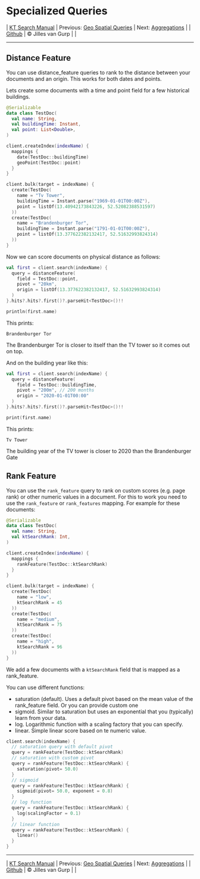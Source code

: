 # Specialized Queries 

| [KT Search Manual](README.md) | Previous: [Geo Spatial Queries](GeoQueries.md) | Next: [Aggregations](Aggregations.md) |
| [Github](https://github.com/jillesvangurp/kt-search) | &copy; Jilles van Gurp |  |

---                

## Distance Feature

You can use distance_feature queries to rank to the distance between your documents
and an origin. This works for both dates and points.

Lets create some documents with a time and point field for a few historical buildings.

```kotlin
@Serializable
data class TestDoc(
  val name: String,
  val buildingTime: Instant,
  val point: List<Double>,
)

client.createIndex(indexName) {
  mappings {
    date(TestDoc::buildingTime)
    geoPoint(TestDoc::point)
  }
}

client.bulk(target = indexName) {
  create(TestDoc(
    name = "Tv Tower",
    buildingTime = Instant.parse("1969-01-01T00:00Z"),
    point = listOf(13.40942173843226, 52.52082388531597)
  ))
  create(TestDoc(
    name = "Brandenburger Tor",
    buildingTime = Instant.parse("1791-01-01T00:00Z"),
    point = listOf(13.377622382132417, 52.51632993824314)
  ))
}
```

Now we can score documents on physical distance as follows:

```kotlin
val first = client.search(indexName) {
  query = distanceFeature(
    field = TestDoc::point,
    pivot = "20km",
    origin = listOf(13.377622382132417, 52.51632993824314)
  )
}.hits?.hits?.first()?.parseHit<TestDoc>()!!

println(first.name)
```

This prints:

```text
Brandenburger Tor
```

The Brandenburger Tor is closer to itself than the TV tower so it comes out on top.

And on the building year like this:

```kotlin
val first = client.search(indexName) {
  query = distanceFeature(
    field = TestDoc::buildingTime,
    pivot = "200m", // 200 months
    origin = "2020-01-01T00:00"
  )
}.hits?.hits?.first()?.parseHit<TestDoc>()!!

print(first.name)
```

This prints:

```text
Tv Tower
```

The building year of the TV tower is closer to 2020 than the Brandenburger Gate

## Rank Feature

You can use the `rank_feature` query to rank on custom scores (e.g. page rank) 
or other numeric values in a document. For this to work you need to use the `rank_feature` 
or `rank_features` mapping. For example for these documents:           

```kotlin
@Serializable
data class TestDoc(
  val name: String,
  val ktSearchRank: Int,
)

client.createIndex(indexName) {
  mappings {
    rankFeature(TestDoc::ktSearchRank)
  }
}

client.bulk(target = indexName) {
  create(TestDoc(
    name = "low",
    ktSearchRank = 45
  ))
  create(TestDoc(
    name = "medium",
    ktSearchRank = 75
  ))
  create(TestDoc(
    name = "high",
    ktSearchRank = 96
  ))
}
```

We add a few documents with a `ktSearchRank` field that is mapped as a rank_feature.
 
You can use different functions:

- saturation (default). Uses a default pivot based on the mean value of the rank_feature field. Or you can provide custom one
- sigmoid. Similar to saturation but uses an exponential that you (typically) learn from your data.
- log. Logarithmic function with a scaling factory that you can specify.
- linear. Simple linear score based on te numeric value.

```kotlin
client.search(indexName) {
  // saturation query with default pivot
  query = rankFeature(TestDoc::ktSearchRank)
  // saturation with custom pivot
  query = rankFeature(TestDoc::ktSearchRank) {
    saturation(pivot= 50.0)
  }
  // sigmoid
  query = rankFeature(TestDoc::ktSearchRank) {
    sigmoid(pivot= 50.0, exponent = 0.8)
  }
  // log function
  query = rankFeature(TestDoc::ktSearchRank) {
    log(scalingFactor = 0.1)
  }
  // linear function
  query = rankFeature(TestDoc::ktSearchRank) {
    linear()
  }
}
```



---

| [KT Search Manual](README.md) | Previous: [Geo Spatial Queries](GeoQueries.md) | Next: [Aggregations](Aggregations.md) |
| [Github](https://github.com/jillesvangurp/kt-search) | &copy; Jilles van Gurp |  |